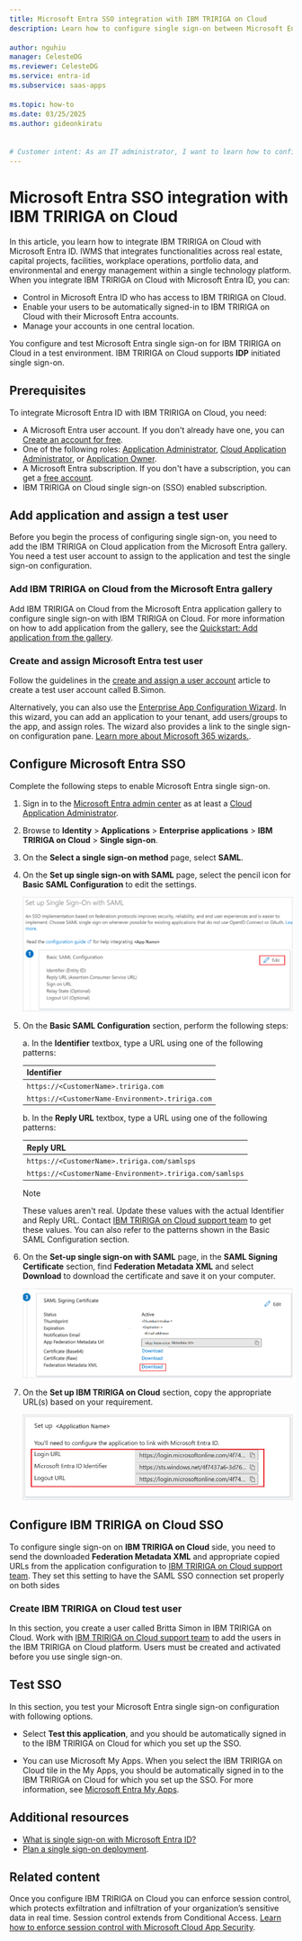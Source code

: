 ```yaml
---
title: Microsoft Entra SSO integration with IBM TRIRIGA on Cloud
description: Learn how to configure single sign-on between Microsoft Entra ID and IBM TRIRIGA on Cloud.

author: nguhiu
manager: CelesteDG
ms.reviewer: CelesteDG
ms.service: entra-id
ms.subservice: saas-apps

ms.topic: how-to
ms.date: 03/25/2025
ms.author: gideonkiratu


# Customer intent: As an IT administrator, I want to learn how to configure single sign-on between Microsoft Entra ID and IBM TRIRIGA on Cloud so that I can control who has access to IBM TRIRIGA on Cloud, enable automatic sign-in with Microsoft Entra accounts, and manage my accounts in one central location.
---
```


# Microsoft Entra SSO integration with IBM TRIRIGA on Cloud

In this article, you learn how to integrate IBM TRIRIGA on Cloud with Microsoft Entra ID. IWMS that integrates functionalities across real estate, capital projects, facilities, workplace operations, portfolio data, and environmental and energy management within a single technology platform. When you integrate IBM TRIRIGA on Cloud with Microsoft Entra ID, you can:

* Control in Microsoft Entra ID who has access to IBM TRIRIGA on Cloud.
* Enable your users to be automatically signed-in to IBM TRIRIGA on Cloud with their Microsoft Entra accounts.
* Manage your accounts in one central location.

You configure and test Microsoft Entra single sign-on for IBM TRIRIGA on Cloud in a test environment. IBM TRIRIGA on Cloud supports **IDP** initiated single sign-on.

## Prerequisites

To integrate Microsoft Entra ID with IBM TRIRIGA on Cloud, you need:

* A Microsoft Entra user account. If you don't already have one, you can [Create an account for free](https://azure.microsoft.com/free/?WT.mc_id=A261C142F).
* One of the following roles: [Application Administrator](/entra/identity/role-based-access-control/permissions-reference#application-administrator), [Cloud Application Administrator](/entra/identity/role-based-access-control/permissions-reference#cloud-application-administrator), or [Application Owner](/entra/fundamentals/users-default-permissions#owned-enterprise-applications).
* A Microsoft Entra subscription. If you don't have a subscription, you can get a [free account](https://azure.microsoft.com/free/).
* IBM TRIRIGA on Cloud single sign-on (SSO) enabled subscription.

## Add application and assign a test user

Before you begin the process of configuring single sign-on, you need to add the IBM TRIRIGA on Cloud application from the Microsoft Entra gallery. You need a test user account to assign to the application and test the single sign-on configuration.

<a name='add-ibm-tririga-on-cloud-from-the-azure-ad-gallery'></a>

### Add IBM TRIRIGA on Cloud from the Microsoft Entra gallery

Add IBM TRIRIGA on Cloud from the Microsoft Entra application gallery to configure single sign-on with IBM TRIRIGA on Cloud. For more information on how to add application from the gallery, see the [Quickstart: Add application from the gallery](~/identity/enterprise-apps/add-application-portal.md).

<a name='create-and-assign-azure-ad-test-user'></a>

### Create and assign Microsoft Entra test user

Follow the guidelines in the [create and assign a user account](~/identity/enterprise-apps/add-application-portal-assign-users.md) article to create a test user account called B.Simon.

Alternatively, you can also use the [Enterprise App Configuration Wizard](https://portal.office.com/AdminPortal/home?Q=Docs#/azureadappintegration). In this wizard, you can add an application to your tenant, add users/groups to the app, and assign roles. The wizard also provides a link to the single sign-on configuration pane. [Learn more about Microsoft 365 wizards.](/microsoft-365/admin/misc/azure-ad-setup-guides). 

<a name='configure-azure-ad-sso'></a>

## Configure Microsoft Entra SSO

Complete the following steps to enable Microsoft Entra single sign-on.

1. Sign in to the [Microsoft Entra admin center](https://entra.microsoft.com) as at least a [Cloud Application Administrator](~/identity/role-based-access-control/permissions-reference.md#cloud-application-administrator).
1. Browse to **Identity** > **Applications** > **Enterprise applications** > **IBM TRIRIGA on Cloud** > **Single sign-on**.
1. On the **Select a single sign-on method** page, select **SAML**.
1. On the **Set up single sign-on with SAML** page, select the pencil icon for **Basic SAML Configuration** to edit the settings.

   ![Screenshot shows how to edit Basic SAML Configuration.](common/edit-urls.png "Basic Configuration")

1. On the **Basic SAML Configuration** section, perform the following steps:

	a. In the **Identifier** textbox, type a URL using one of the following patterns:

	| **Identifier** |
	|------------|
	| `https://<CustomerName>.tririga.com` |
	| `https://<CustomerName-Environment>.tririga.com` |

	b. In the **Reply URL** textbox, type a URL using one of the following patterns:

	| **Reply URL** |
	|----------|
	| `https://<CustomerName>.tririga.com/samlsps` |
	| `https://<CustomerName-Environment>.tririga.com/samlsps` |

	> [!Note]
    > These values aren't real. Update these values with the actual Identifier and Reply URL. Contact [IBM TRIRIGA on Cloud support team](https://www.ibm.com/mysupport) to get these values. You can also refer to the patterns shown in the Basic SAML Configuration section.

1. On the **Set-up single sign-on with SAML** page, in the **SAML Signing Certificate** section, find **Federation Metadata XML** and select **Download** to download the certificate and save it on your computer.

    ![Screenshot shows the Certificate download link.](common/metadataxml.png "Certificate")

1. On the **Set up IBM TRIRIGA on Cloud** section, copy the appropriate URL(s) based on your requirement.

	![Screenshot shows to copy configuration appropriate URL.](common/copy-configuration-urls.png "Metadata")

## Configure IBM TRIRIGA on Cloud SSO

To configure single sign-on on **IBM TRIRIGA on Cloud** side, you need to send the downloaded **Federation Metadata XML** and appropriate copied URLs from the application configuration to [IBM TRIRIGA on Cloud support team](https://www.ibm.com/mysupport). They set this setting to have the SAML SSO connection set properly on both sides

### Create IBM TRIRIGA on Cloud test user

In this section, you create a user called Britta Simon in IBM TRIRIGA on Cloud. Work with [IBM TRIRIGA on Cloud support team](https://www.ibm.com/mysupport) to add the users in the IBM TRIRIGA on Cloud platform. Users must be created and activated before you use single sign-on.

## Test SSO 

In this section, you test your Microsoft Entra single sign-on configuration with following options.

* Select **Test this application**, and you should be automatically signed in to the IBM TRIRIGA on Cloud for which you set up the SSO.

* You can use Microsoft My Apps. When you select the IBM TRIRIGA on Cloud tile in the My Apps, you should be automatically signed in to the IBM TRIRIGA on Cloud for which you set up the SSO. For more information, see [Microsoft Entra My Apps](/azure/active-directory/manage-apps/end-user-experiences#azure-ad-my-apps).

## Additional resources

* [What is single sign-on with Microsoft Entra ID?](~/identity/enterprise-apps/what-is-single-sign-on.md)
* [Plan a single sign-on deployment](~/identity/enterprise-apps/plan-sso-deployment.md).

## Related content

Once you configure IBM TRIRIGA on Cloud you can enforce session control, which protects exfiltration and infiltration of your organization’s sensitive data in real time. Session control extends from Conditional Access. [Learn how to enforce session control with Microsoft Cloud App Security](/cloud-app-security/proxy-deployment-aad).
